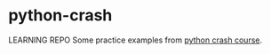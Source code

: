 # python-crash
LEARNING REPO
Some practice examples from [python crash course](https://nostarch.com/pythoncrashcourse).
